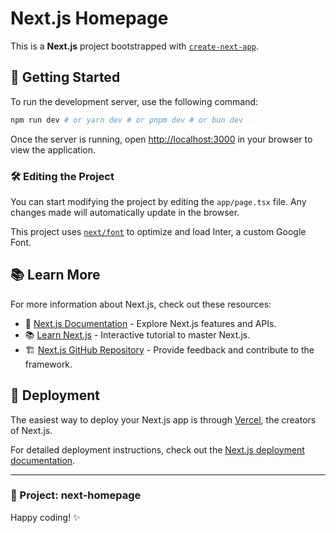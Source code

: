 # Next.js Homepage

This is a **Next.js** project bootstrapped with [`create-next-app`](https://github.com/vercel/next.js/tree/canary/packages/create-next-app).

## 🚀 Getting Started

To run the development server, use the following command:

```bash
npm run dev # or yarn dev # or pnpm dev # or bun dev
```

Once the server is running, open [http://localhost:3000](http://localhost:3000) in your browser to view the application.

### 🛠 Editing the Project
You can start modifying the project by editing the `app/page.tsx` file. Any changes made will automatically update in the browser.

This project uses [`next/font`](https://nextjs.org/docs/basic-features/font-optimization) to optimize and load Inter, a custom Google Font.

## 📚 Learn More

For more information about Next.js, check out these resources:

- 📖 [Next.js Documentation](https://nextjs.org/docs) - Explore Next.js features and APIs.
- 📚 [Learn Next.js](https://nextjs.org/learn) - Interactive tutorial to master Next.js.
- 🏗 [Next.js GitHub Repository](https://github.com/vercel/next.js/) - Provide feedback and contribute to the framework.

## 🚀 Deployment

The easiest way to deploy your Next.js app is through [Vercel](https://vercel.com/new?utm_medium=default-template&filter=next.js&utm_source=create-next-app&utm_campaign=create-next-app-readme), the creators of Next.js.

For detailed deployment instructions, check out the [Next.js deployment documentation](https://nextjs.org/docs/deployment).

---

### 🎯 Project: **next-homepage**

Happy coding! ✨
